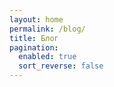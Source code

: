 ```yaml
---
layout: home
permalink: /blog/
title: Блог
pagination:
  enabled: true
  sort_reverse: false
---
```

